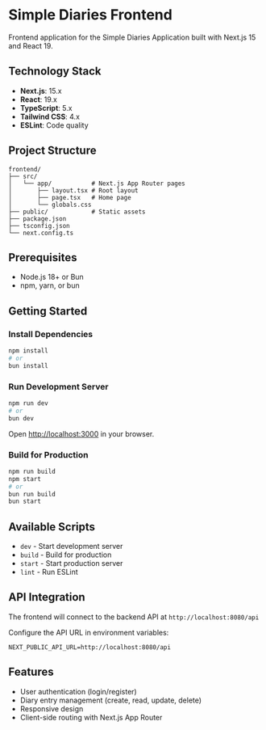 # Simple Diaries Frontend

Frontend application for the Simple Diaries Application built with Next.js 15 and React 19.

## Technology Stack

- **Next.js**: 15.x
- **React**: 19.x
- **TypeScript**: 5.x
- **Tailwind CSS**: 4.x
- **ESLint**: Code quality

## Project Structure

```
frontend/
├── src/
│   └── app/           # Next.js App Router pages
│       ├── layout.tsx # Root layout
│       ├── page.tsx   # Home page
│       └── globals.css
├── public/            # Static assets
├── package.json
├── tsconfig.json
└── next.config.ts
```

## Prerequisites

- Node.js 18+ or Bun
- npm, yarn, or bun

## Getting Started

### Install Dependencies

```bash
npm install
# or
bun install
```

### Run Development Server

```bash
npm run dev
# or
bun dev
```

Open [http://localhost:3000](http://localhost:3000) in your browser.

### Build for Production

```bash
npm run build
npm start
# or
bun run build
bun start
```

## Available Scripts

- `dev` - Start development server
- `build` - Build for production
- `start` - Start production server
- `lint` - Run ESLint

## API Integration

The frontend will connect to the backend API at `http://localhost:8080/api`

Configure the API URL in environment variables:

```env
NEXT_PUBLIC_API_URL=http://localhost:8080/api
```

## Features

- User authentication (login/register)
- Diary entry management (create, read, update, delete)
- Responsive design
- Client-side routing with Next.js App Router
